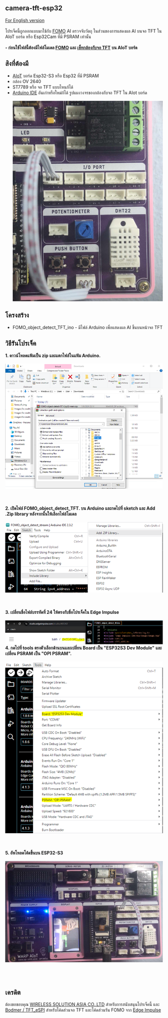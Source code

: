 ## camera-tft-esp32
 [For English version](https://github.com/San279/object-detect-FOMO-TFT-Esp32)
 <br/>
 <br/>
 โปรเจ็คนี้ถูกออกแบบมาใช้กับ [FOMO](https://docs.edgeimpulse.com/docs/edge-impulse-studio/learning-blocks/object-detection/fomo-object-detection-for-constrained-devices) AI ตรวจจับวัตถุ ในส่วนของการแสดงผล AI บนจอ TFT ใน AIoT บอร์ด หรือ Esp32Cam ที่มี PSRAM เท่านั้น
 <br/>
 <br/>
 <strong> - ก่อนใช้ไฟล์นี้ต้องมีไฟล์โมเดล [FOMO](https://github.com/San279/train-FOMO-object-detect-esp32) และ [เซ็ทกล้องกับจอ TFT](https://github.com/San279/Esp32-camera-to-tft) บน AIoT บอร์ด</strong> 
<br/>
## สิงที่ต้องมี
 - [AIoT](https://wirelesssolution.asia/) บอร์ด Esp32-S3 หรือ Esp32 ที่มี PSRAM
 - กล้อง OV 2640
 - ST7789 หรือ จอ TFT แบบไหนก้ได้
 - [Arduino IDE](https://www.arduino.cc/en/software) อันเก่าหรือใหม่ก้ได้
   รูปแผงวงจรของกล้องกับจอ TFT ใน AIot บอร์ด <br/> <br/>
  ![alt text](/Images_for_readme/AIOT_push_button.jpg)
## โครงสร้าง
 - FOMO_object_detect_TFT_ino - มีไฟล์ Arduino เพื่อแสดงผล AI ขึ้นบนหน้าจอ TFT
## วิธีรันโปรเจ็ค
<strong> 1. ดาวน์โหลดแฟ้มเป็น zip และแตกไฟล์ในแฟ้ม Arduino. </strong>
<br /><br />
![alt_text](/Images_for_readme/folder_directory.PNG)
<br /><br /><br /><br />
<strong> 2. เปิดไฟล์ FOMO_object_detect_TFT. บน Arduino และกดไปที่ sketch และ Add .Zip library หลังจากนั้นให้เลือกไฟล์โมเดล </strong>
<br /><br />
![alt_text](/Images_for_readme/arduino_model_zip.PNG)
<br /><br /><br /><br />
<strong> 3. เปลี่ยนชื่อไฟล์บรรทัดที่ 24 ให้ตรงกับชื่อโปรเจ็คใน Edge Impulse </strong> 
<br/><br/>
![alt_text](/Images_for_readme/match_name.PNG)
<strong> 4. กดไปที่ tools ตรงตัวเลือกด้านบนและเปลี่ยน Board เป็น "ESP32S3 Dev Module" และเปลี่ยน PSRAM เป็น "OPI PSRAM".  </strong>
<br /><br />
![alt_text](/Images_for_readme/IDE_configure.PNG)
<br /><br /><br /><br />
<strong> 5. อัพโหลดโค้ดขึ้นบน ESP32-S3  </strong> <br/> <br/>
![alt_text](/Images_for_readme/320_240.PNG)
<br /><br /><br /><br />
## เครดิต 
ต้องขอขอบคุณ [WIRELESS SOLUTION ASIA CO.,LTD](https://wirelesssolution.asia/) สำหรับการสนับสนุนโปรเจ็คนี้ และ [Bodmer / TFT_eSPI](https://github.com/Bodmer/TFT_eSPI/blob/master/README.md)
สำหรับโค้ดส่วนจอ TFT และโค้ดส่วนรัน FOMO จาก [Edge Impulse](https://edge-impulse.gitbook.io/docs/edge-impulse-studio/learning-blocks/object-detection/fomo-object-detection-for-constrained-devices) 
